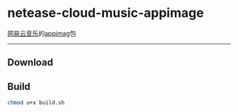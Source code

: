 # netease-cloud-music-appimage
[网易云音乐](http://music.163.com)的[appimag](https://github.com/AppImage/AppImageKit)包

---

## Download

## Build
```bash
chmod u+x build.sh
```